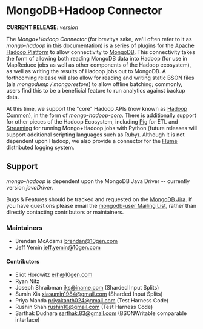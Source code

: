 MongoDB+Hadoop Connector
========================

**CURRENT RELEASE**: $version$


The *Mongo+Hadoop Connector* (for brevitys sake, we'll often refer to it as *mongo-hadoop* in this documentation) is a series of plugins for the [Apache Hadoop Platform][hadoop] to allow connectivity to [MongoDB][mongodb]. This connectivity takes the form of allowing both reading MongoDB data into Hadoop (for use in MapReduce jobs as well as other components of the Hadoop ecosystem), as well as writing the results of Hadoop jobs out to MongoDB. A forthcoming release will also allow for reading and writing static BSON files (ala *mongodump / mongorestore*) to allow offline batching; commonly, users find this to be a beneficial feature to run analytics against backup data.


At this time, we support the "core" Hadoop APIs (now known as [Hadoop Common][hadoop-common]), in the form of *mongo-hadoop-core*. There is additionally support for other pieces of the Hadoop Ecosystem, including [Pig][pig] for ETL and [Streaming][hadoop-streaming] for running Mongo+Hadoop jobs with Python (future releases will support additional scripting languages such as Ruby). Although it is not dependent upon Hadoop, we also provide a connector for the [Flume][flume] distributed logging system.

## Support 

*mongo-hadoop* is dependent upon the MongoDB Java Driver -- currently version $javaDriver$.

Bugs & Features should be tracked and requested on the [MongoDB Jira][jira]. If you have questions please email the
[mongodb-user Mailing List][mongodb-user],
rather than directly contacting contributors or maintainers.

### Maintainers

* Brendan McAdams <brendan@10gen.com>
* Jeff Yemin <jeff.yemin@10gen.com>

#### Contributors

* Eliot Horowitz  <erh@10gen.com>
* Ryan Nitz 
* Joseph Shraibman <jks@iname.com> (Sharded Input Splits)
* Sumin Xia <xiasumin1984@gmail.com> (Sharded Input Splits)
* Priya Manda <priyakanth024@gmail.com> (Test Harness Code)
* Rushin Shah <rushin10@gmail.com> (Test Harness Code)
* Sarthak Dudhara <sarthak.83@gmail.com> (BSONWritable comparable interface)



[mongodb]: http://mongodb.org "MongoDB"
[hadoop]: http://apache.hadoop.org "Apache Hadoop"
[hadoop-common]: http://hadoop.apache.org/common/ "Hadoop Common"
[hadoop-streaming]: http://hadoop.apache.org/common/docs/current/streaming.html "Hadoop Streaming"
[pig]: http://pig.apache.org "Apache Pig"
[jira]: https://jira.mongodb.org/browse/HADOOP/ "MongoDB Jira"
[flume]: https://github.com/cloudera/flume/wiki "Flume"
[mongodb-user]: http://groups.google.com/group/mongodb-user "MongoDB User Mailing List"

